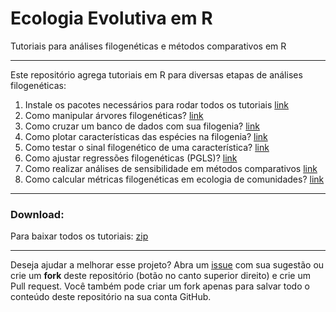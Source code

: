 # Ecologia Evolutiva em R

Tutoriais para análises filogenéticas e métodos comparativos em R

--------------------------------------------------------------------------------

Este repositório agrega tutoriais em R para diversas etapas de análises
filogenéticas:

1. Instale os pacotes necessários para rodar todos os tutoriais [link](https://github.com/paternogbc/EcologiaEvolutiva-UFRN/blob/master/R/1_pacotes_necessarios.R)
2. Como manipular árvores filogenéticas? [link](https://github.com/paternogbc/EcologiaEvolutiva-UFRN/blob/master/R/2_manipular_arvores_filogeneticas.R)
3. Como cruzar um banco de dados com sua filogenia? [link](https://github.com/paternogbc/EcologiaEvolutiva-UFRN/blob/master/R/3_cruzar_dados_com_filogenia.R)
4. Como plotar características das espécies na filogenia? [link]()
5. Como testar o sinal filogenético de uma característica? [link]()
6. Como ajustar regressões filogenéticas (PGLS)? [link]()
7. Como realizar análises de sensibilidade em métodos comparativos [link]()
8. Como calcular métricas filogenéticas em ecologia de comunidades? [link]()

--------------------------------------------------------------------------------

### Download:
Para baixar todos os tutoriais: [zip](https://github.com/paternogbc/EcologiaEvolutiva-UFRN/archive/master.zip)

***

Deseja ajudar a melhorar esse projeto? Abra um [issue](https://github.com/paternogbc/EcologiaEvolutiva-UFRN/issues/new) com sua sugestão ou
crie um __fork__ deste repositório (botão no canto superior direito) e 
crie um Pull request. Você também pode criar um fork apenas para salvar todo o conteúdo deste repositório na sua conta GitHub.
